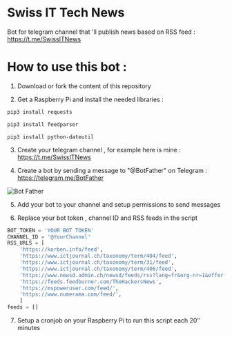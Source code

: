 # Swiss IT Tech News
Bot for telegram channel that 'll publish news based on RSS feed : 
https://t.me/SwissITNews

# How to use this bot :

1) Download or fork the content of this repository

2) Get a Raspberry Pi and install the needed libraries : 

```python
pip3 install requests
```

```python
pip3 install feedparser
```

```
pip3 install python-dateutil
```

3) Create your telegram channel , for example here is mine : 
https://t.me/SwissITNews

4) Create a bot by sending a message to "@BotFather" on Telegram : https://telegram.me/BotFather

![Bot Father](https://cdn1.telesco.pe/file/NZabVMBzG_0Rntl0ZsfxwQHwpbwdyznyiF-TLzQu7vdYlr8FcuQPbAxuhZRGYjkQUL-WkfdrmqDWiRsVaiM_CVC_Ugb6_2EYdPITtANtCTqXusUUTyXQzzGA9hYaZuahAwYm27-aaBgoh-zs3lXO3UfluRrQNeO0CiijcpNtEJI3ug1aVjyOICWdLsz4awsD92acA8VctWGyF7ZWRgQnpGdbfDkChucbh9BnPfTlxB8LeAVZmAV7YqF6eG910usqlImOPdRZGIJq2Ky42hc55ZbELry3t_bx4Rxbev8DQLM9iQhoKzmAjZ2m02DEgaCPKMIZ4X-hbOj2X87zgyTWmA.jpg)

5) Add your bot to your channel and setup permissions to send messages

6) Replace your bot token , channel ID and RSS feeds in the script 

```python
BOT_TOKEN = 'YOUR BOT TOKEN'
CHANNEL_ID = '@YourChannel'
RSS_URLS = [
    'https://korben.info/feed',
    'https://www.ictjournal.ch/taxonomy/term/404/feed',
    'https://www.ictjournal.ch/taxonomy/term/31/feed',
    'https://www.ictjournal.ch/taxonomy/term/406/feed',
    'https://www.newsd.admin.ch/newsd/feeds/rss?lang=fr&org-nr=1&offer-nr=308',
    'https://feeds.feedburner.com/TheHackersNews',
    'https://mspoweruser.com/feed/',
    'https://www.numerama.com/feed/',
    ]
feeds = []
```

7) Setup a cronjob on your Raspberry Pi to run this script each 20'' minutes 